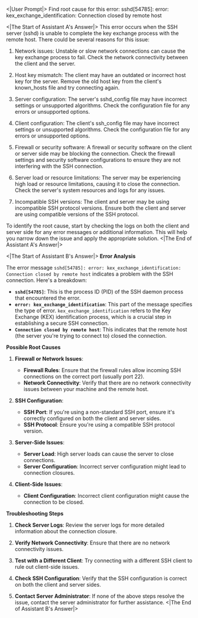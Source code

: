 <|User Prompt|>
Find root cause for this error:
sshd[54785]: error: kex_exchange_identification: Connection closed by remote host

<|The Start of Assistant A's Answer|>
This error occurs when the SSH server (sshd) is unable to complete the key exchange process with the remote host. There could be several reasons for this issue:

1. Network issues: Unstable or slow network connections can cause the key exchange process to fail. Check the network connectivity between the client and the server.

2. Host key mismatch: The client may have an outdated or incorrect host key for the server. Remove the old host key from the client's known_hosts file and try connecting again.

3. Server configuration: The server's sshd_config file may have incorrect settings or unsupported algorithms. Check the configuration file for any errors or unsupported options.

4. Client configuration: The client's ssh_config file may have incorrect settings or unsupported algorithms. Check the configuration file for any errors or unsupported options.

5. Firewall or security software: A firewall or security software on the client or server side may be blocking the connection. Check the firewall settings and security software configurations to ensure they are not interfering with the SSH connection.

6. Server load or resource limitations: The server may be experiencing high load or resource limitations, causing it to close the connection. Check the server's system resources and logs for any issues.

7. Incompatible SSH versions: The client and server may be using incompatible SSH protocol versions. Ensure both the client and server are using compatible versions of the SSH protocol.

To identify the root cause, start by checking the logs on both the client and server side for any error messages or additional information. This will help you narrow down the issue and apply the appropriate solution.
<|The End of Assistant A's Answer|>

<|The Start of Assistant B's Answer|>
**Error Analysis**

The error message `sshd[54785]: error: kex_exchange_identification: Connection closed by remote host` indicates a problem with the SSH connection. Here's a breakdown:

- **`sshd[54785]`**: This is the process ID (PID) of the SSH daemon process that encountered the error.
- **`error: kex_exchange_identification`**: This part of the message specifies the type of error. `kex_exchange_identification` refers to the Key Exchange (KEX) identification process, which is a crucial step in establishing a secure SSH connection.
- **`Connection closed by remote host`**: This indicates that the remote host (the server you're trying to connect to) closed the connection.

**Possible Root Causes**

1. **Firewall or Network Issues**:
   - **Firewall Rules**: Ensure that the firewall rules allow incoming SSH connections on the correct port (usually port 22).
   - **Network Connectivity**: Verify that there are no network connectivity issues between your machine and the remote host.

2. **SSH Configuration**:
   - **SSH Port**: If you're using a non-standard SSH port, ensure it's correctly configured on both the client and server sides.
   - **SSH Protocol**: Ensure you're using a compatible SSH protocol version.

3. **Server-Side Issues**:
   - **Server Load**: High server loads can cause the server to close connections.
   - **Server Configuration**: Incorrect server configuration might lead to connection closures.

4. **Client-Side Issues**:
   - **Client Configuration**: Incorrect client configuration might cause the connection to be closed.

**Troubleshooting Steps**

1. **Check Server Logs**: Review the server logs for more detailed information about the connection closure.

2. **Verify Network Connectivity**: Ensure that there are no network connectivity issues.

3. **Test with a Different Client**: Try connecting with a different SSH client to rule out client-side issues.

4. **Check SSH Configuration**: Verify that the SSH configuration is correct on both the client and server sides.

5. **Contact Server Administrator**: If none of the above steps resolve the issue, contact the server administrator for further assistance.
<|The End of Assistant B's Answer|>